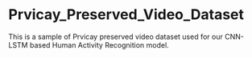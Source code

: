 # Prvicay_Preserved_Video_Dataset
This is a sample of Prvicay preserved video dataset used for our CNN-LSTM based Human Activity Recognition model.
